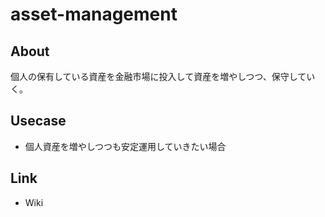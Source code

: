 # asset-management

## About
個人の保有している資産を金融市場に投入して資産を増やしつつ、保守していく。

## Usecase
* 個人資産を増やしつつも安定運用していきたい場合

## Link
* Wiki
